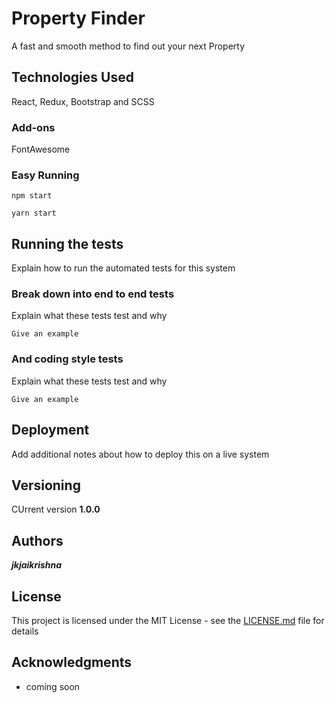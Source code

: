 # Property Finder

A fast and smooth method to find out your next Property

## Technologies Used

React, Redux, Bootstrap and  SCSS

### Add-ons

FontAwesome 


### Easy Running


```
npm start
```



```
yarn start
```


## Running the tests

Explain how to run the automated tests for this system

### Break down into end to end tests

Explain what these tests test and why

```
Give an example
```

### And coding style tests

Explain what these tests test and why

```
Give an example
```

## Deployment

Add additional notes about how to deploy this on a live system





## Versioning

CUrrent version __1.0.0__ 

## Authors

**_jkjaikrishna_**

## License

This project is licensed under the MIT License - see the [LICENSE.md](LICENSE.md) file for details

## Acknowledgments

* coming soon

